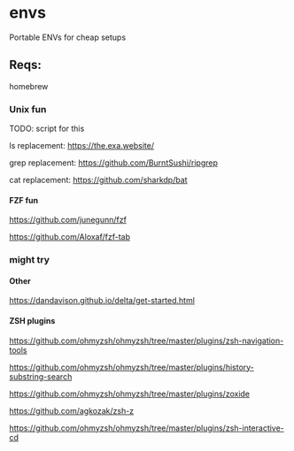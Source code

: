 # envs
Portable ENVs for cheap setups

## Reqs:

homebrew

### Unix fun

TODO: script for this

ls replacement:
https://the.exa.website/

grep replacement:
https://github.com/BurntSushi/ripgrep

cat replacement:
https://github.com/sharkdp/bat

#### FZF fun
https://github.com/junegunn/fzf

https://github.com/Aloxaf/fzf-tab

### might try

#### Other

https://dandavison.github.io/delta/get-started.html

#### ZSH plugins

https://github.com/ohmyzsh/ohmyzsh/tree/master/plugins/zsh-navigation-tools

https://github.com/ohmyzsh/ohmyzsh/tree/master/plugins/history-substring-search

https://github.com/ohmyzsh/ohmyzsh/tree/master/plugins/zoxide

https://github.com/agkozak/zsh-z

https://github.com/ohmyzsh/ohmyzsh/tree/master/plugins/zsh-interactive-cd
